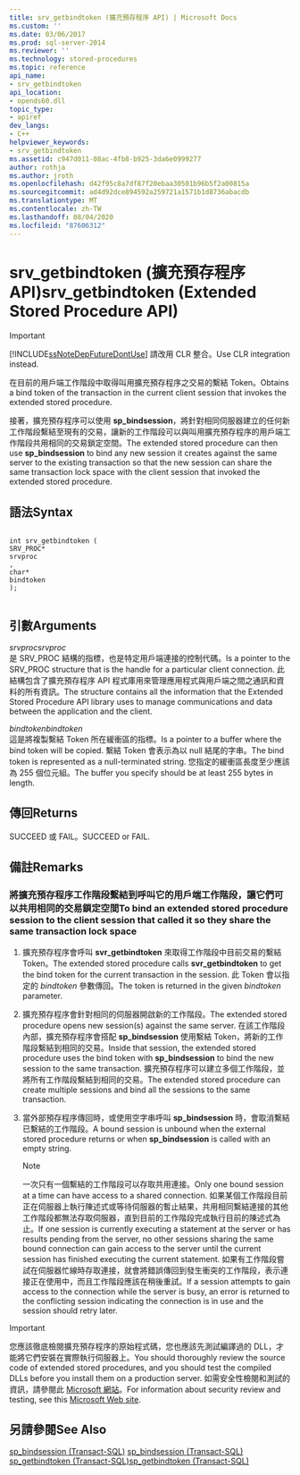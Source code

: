 ```yaml
---
title: srv_getbindtoken (擴充預存程序 API) | Microsoft Docs
ms.custom: ''
ms.date: 03/06/2017
ms.prod: sql-server-2014
ms.reviewer: ''
ms.technology: stored-procedures
ms.topic: reference
api_name:
- srv_getbindtoken
api_location:
- opends60.dll
topic_type:
- apiref
dev_langs:
- C++
helpviewer_keywords:
- srv_getbindtoken
ms.assetid: c947d011-08ac-4fb8-b925-3da6e0999277
author: rothja
ms.author: jroth
ms.openlocfilehash: d42f95c8a7df87f20ebaa30501b96b5f2a00815a
ms.sourcegitcommit: ad4d92dce894592a259721a1571b1d8736abacdb
ms.translationtype: MT
ms.contentlocale: zh-TW
ms.lasthandoff: 08/04/2020
ms.locfileid: "87606312"
---
```

# <a name="srv_getbindtoken-extended-stored-procedure-api"></a><span data-ttu-id="39312-102">srv_getbindtoken (擴充預存程序 API)</span><span class="sxs-lookup"><span data-stu-id="39312-102">srv_getbindtoken (Extended Stored Procedure API)</span></span>
    
> [!IMPORTANT]  
>  [!INCLUDE[ssNoteDepFutureDontUse](../../includes/ssnotedepfuturedontuse-md.md)] <span data-ttu-id="39312-103">請改用 CLR 整合。</span><span class="sxs-lookup"><span data-stu-id="39312-103">Use CLR integration instead.</span></span>  
  
 <span data-ttu-id="39312-104">在目前的用戶端工作階段中取得叫用擴充預存程序之交易的繫結 Token。</span><span class="sxs-lookup"><span data-stu-id="39312-104">Obtains a bind token of the transaction in the current client session that invokes the extended stored procedure.</span></span>  
  
 <span data-ttu-id="39312-105">接著，擴充預存程序可以使用 **sp_bindsession**，將針對相同伺服器建立的任何新工作階段繫結至現有的交易，讓新的工作階段可以與叫用擴充預存程序的用戶端工作階段共用相同的交易鎖定空間。</span><span class="sxs-lookup"><span data-stu-id="39312-105">The extended stored procedure can then use **sp_bindsession** to bind any new session it creates against the same server to the existing transaction so that the new session can share the same transaction lock space with the client session that invoked the extended stored procedure.</span></span>  
  
## <a name="syntax"></a><span data-ttu-id="39312-106">語法</span><span class="sxs-lookup"><span data-stu-id="39312-106">Syntax</span></span>  
  
```  
  
int srv_getbindtoken (  
SRV_PROC*  
srvproc  
,  
char*  
bindtoken  
);  
  
```  
  
## <a name="arguments"></a><span data-ttu-id="39312-107">引數</span><span class="sxs-lookup"><span data-stu-id="39312-107">Arguments</span></span>  
 <span data-ttu-id="39312-108">*srvproc*</span><span class="sxs-lookup"><span data-stu-id="39312-108">*srvproc*</span></span>  
 <span data-ttu-id="39312-109">是 SRV_PROC 結構的指標，也是特定用戶端連接的控制代碼。</span><span class="sxs-lookup"><span data-stu-id="39312-109">Is a pointer to the SRV_PROC structure that is the handle for a particular client connection.</span></span> <span data-ttu-id="39312-110">此結構包含了擴充預存程序 API 程式庫用來管理應用程式與用戶端之間之通訊和資料的所有資訊。</span><span class="sxs-lookup"><span data-stu-id="39312-110">The structure contains all the information that the Extended Stored Procedure API library uses to manage communications and data between the application and the client.</span></span>  
  
 <span data-ttu-id="39312-111">*bindtoken*</span><span class="sxs-lookup"><span data-stu-id="39312-111">*bindtoken*</span></span>  
 <span data-ttu-id="39312-112">這是將複製繫結 Token 所在緩衝區的指標。</span><span class="sxs-lookup"><span data-stu-id="39312-112">Is a pointer to a buffer where the bind token will be copied.</span></span> <span data-ttu-id="39312-113">繫結 Token 會表示為以 null 結尾的字串。</span><span class="sxs-lookup"><span data-stu-id="39312-113">The bind token is represented as a null-terminated string.</span></span> <span data-ttu-id="39312-114">您指定的緩衝區長度至少應該為 255 個位元組。</span><span class="sxs-lookup"><span data-stu-id="39312-114">The buffer you specify should be at least 255 bytes in length.</span></span>  
  
## <a name="returns"></a><span data-ttu-id="39312-115">傳回</span><span class="sxs-lookup"><span data-stu-id="39312-115">Returns</span></span>  
 <span data-ttu-id="39312-116">SUCCEED 或 FAIL。</span><span class="sxs-lookup"><span data-stu-id="39312-116">SUCCEED or FAIL.</span></span>  
  
## <a name="remarks"></a><span data-ttu-id="39312-117">備註</span><span class="sxs-lookup"><span data-stu-id="39312-117">Remarks</span></span>  
  
### <a name="to-bind-an-extended-stored-procedure-session-to-the-client-session-that-called-it-so-they-share-the-same-transaction-lock-space"></a><span data-ttu-id="39312-118">將擴充預存程序工作階段繫結到呼叫它的用戶端工作階段，讓它們可以共用相同的交易鎖定空間</span><span class="sxs-lookup"><span data-stu-id="39312-118">To bind an extended stored procedure session to the client session that called it so they share the same transaction lock space</span></span>  
  
1.  <span data-ttu-id="39312-119">擴充預存程序會呼叫 **svr_getbindtoken** 來取得工作階段中目前交易的繫結 Token。</span><span class="sxs-lookup"><span data-stu-id="39312-119">The extended stored procedure calls **svr_getbindtoken** to get the bind token for the current transaction in the session.</span></span> <span data-ttu-id="39312-120">此 Token 會以指定的 *bindtoken* 參數傳回。</span><span class="sxs-lookup"><span data-stu-id="39312-120">The token is returned in the given *bindtoken* parameter.</span></span>  
  
2.  <span data-ttu-id="39312-121">擴充預存程序會針對相同的伺服器開啟新的工作階段。</span><span class="sxs-lookup"><span data-stu-id="39312-121">The extended stored procedure opens new session(s) against the same server.</span></span> <span data-ttu-id="39312-122">在該工作階段內部，擴充預存程序會搭配 **sp_bindsession** 使用繫結 Token，將新的工作階段繫結到相同的交易。</span><span class="sxs-lookup"><span data-stu-id="39312-122">Inside that session, the extended stored procedure uses the bind token with **sp_bindsession** to bind the new session to the same transaction.</span></span> <span data-ttu-id="39312-123">擴充預存程序可以建立多個工作階段，並將所有工作階段繫結到相同的交易。</span><span class="sxs-lookup"><span data-stu-id="39312-123">The extended stored procedure can create multiple sessions and bind all the sessions to the same transaction.</span></span>  
  
3.  <span data-ttu-id="39312-124">當外部預存程序傳回時，或使用空字串呼叫 **sp_bindsession** 時，會取消繫結已繫結的工作階段。</span><span class="sxs-lookup"><span data-stu-id="39312-124">A bound session is unbound when the external stored procedure returns or when **sp_bindsession** is called with an empty string.</span></span>  
  
    > [!NOTE]  
    >  <span data-ttu-id="39312-125">一次只有一個繫結的工作階段可以存取共用連接。</span><span class="sxs-lookup"><span data-stu-id="39312-125">Only one bound session at a time can have access to a shared connection.</span></span> <span data-ttu-id="39312-126">如果某個工作階段目前正在伺服器上執行陳述式或等待伺服器的暫止結果，共用相同繫結連接的其他工作階段都無法存取伺服器，直到目前的工作階段完成執行目前的陳述式為止。</span><span class="sxs-lookup"><span data-stu-id="39312-126">If one session is currently executing a statement at the server or has results pending from the server, no other sessions sharing the same bound connection can gain access to the server until the current session has finished executing the current statement.</span></span> <span data-ttu-id="39312-127">如果有工作階段嘗試在伺服器忙線時存取連接，就會將錯誤傳回到發生衝突的工作階段，表示連接正在使用中，而且工作階段應該在稍後重試。</span><span class="sxs-lookup"><span data-stu-id="39312-127">If a session attempts to gain access to the connection while the server is busy, an error is returned to the conflicting session indicating the connection is in use and the session should retry later.</span></span>  
  
> [!IMPORTANT]  
>  <span data-ttu-id="39312-128">您應該徹底檢閱擴充預存程序的原始程式碼，您也應該先測試編譯過的 DLL，才能將它們安裝在實際執行伺服器上。</span><span class="sxs-lookup"><span data-stu-id="39312-128">You should thoroughly review the source code of extended stored procedures, and you should test the compiled DLLs before you install them on a production server.</span></span> <span data-ttu-id="39312-129">如需安全性檢閱和測試的資訊，請參閱此 [Microsoft 網站](https://go.microsoft.com/fwlink/?LinkID=54761&amp;clcid=0x409https://msdn.microsoft.com/security/)。</span><span class="sxs-lookup"><span data-stu-id="39312-129">For information about security review and testing, see this [Microsoft Web site](https://go.microsoft.com/fwlink/?LinkID=54761&amp;clcid=0x409https://msdn.microsoft.com/security/).</span></span>  
  
## <a name="see-also"></a><span data-ttu-id="39312-130">另請參閱</span><span class="sxs-lookup"><span data-stu-id="39312-130">See Also</span></span>  
 <span data-ttu-id="39312-131">[sp_bindsession &#40;Transact-SQL&#41;](/sql/relational-databases/system-stored-procedures/sp-bindsession-transact-sql) </span><span class="sxs-lookup"><span data-stu-id="39312-131">[sp_bindsession &#40;Transact-SQL&#41;](/sql/relational-databases/system-stored-procedures/sp-bindsession-transact-sql) </span></span>  
 [<span data-ttu-id="39312-132">sp_getbindtoken &#40;Transact-SQL&#41;</span><span class="sxs-lookup"><span data-stu-id="39312-132">sp_getbindtoken &#40;Transact-SQL&#41;</span></span>](/sql/relational-databases/system-stored-procedures/sp-getbindtoken-transact-sql)  
  
  
